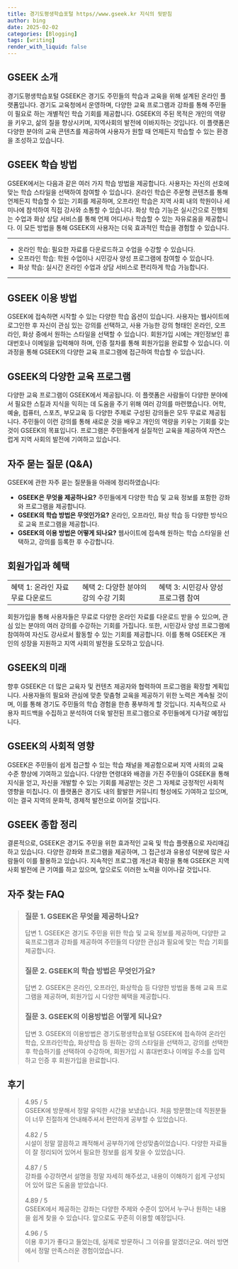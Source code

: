 ```yaml
---
title: 경기도평생학습포털 https//www.gseek.kr 지식의 뒷받침
author: bing
date: 2025-02-02
categories: [Blogging]
tags: [writing]
render_with_liquid: false
---
```



<h2 id='GSEEK_소개'>GSEEK 소개</h2>

<p>경기도평생학습포털 GSEEK은 경기도 주민들의 학습과 교육을 위해 설계된 온라인 플랫폼입니다. 경기도 교육청에서 운영하며, 다양한 교육 프로그램과 강좌를 통해 주민들이 필요로 하는 개별적인 학습 기회를 제공합니다. GSEEK의 주된 목적은 개인의 역량을 키우고, 삶의 질을 향상시키며, 지역사회의 발전에 이바지하는 것입니다. 이 플랫폼은 다양한 분야의 교육 콘텐츠를 제공하여 사용자가 원할 때 언제든지 학습할 수 있는 환경을 조성하고 있습니다. </p>

<h2 id='GSEEK_학습_방법'>GSEEK 학습 방법</h2>

<p>GSEEK에서는 다음과 같은 여러 가지 학습 방법을 제공합니다. 사용자는 자신의 선호에 맞는 학습 스타일을 선택하여 참여할 수 있습니다. 온라인 학습은 주문형 콘텐츠를 통해 언제든지 학습할 수 있는 기회를 제공하며, 오프라인 학습은 지역 사회 내의 학원이나 세미나에 참석하여 직접 강사와 소통할 수 있습니다. 화상 학습 기능은 실시간으로 진행되는 수업과 화상 상담 서비스를 통해 언제 어디서나 학습할 수 있는 자유로움을 제공합니다. 이 모든 방법을 통해 GSEEK의 사용자는 더욱 효과적인 학습을 경험할 수 있습니다.</p>

<hr />

<ul>
    <li>온라인 학습: 필요한 자료를 다운로드하고 수업을 수강할 수 있습니다.</li>
    <li>오프라인 학습: 학원 수업이나 시민강사 양성 프로그램에 참여할 수 있습니다.</li>
    <li>화상 학습: 실시간 온라인 수업과 상담 서비스로 편리하게 학습 가능합니다.</li>
</ul>

<hr />

<h2 id='GSEEK_이용방법'>GSEEK 이용 방법</h2>

<p>GSEEK에 접속하면 시작할 수 있는 다양한 학습 옵션이 있습니다. 사용자는 웹사이트에 로그인한 후 자신이 관심 있는 강의를 선택하고, 사용 가능한 강의 형태인 온라인, 오프라인, 화상 중에서 원하는 스타일을 선택할 수 있습니다. 회원가입 시에는 개인정보인 휴대번호나 이메일을 입력해야 하며, 인증 절차를 통해 회원가입을 완료할 수 있습니다. 이 과정을 통해 GSEEK의 다양한 교육 프로그램에 접근하여 학습할 수 있습니다. </p>

<h2 id='GSEEK_프로그램'>GSEEK의 다양한 교육 프로그램</h2>

<p>다양한 교육 프로그램이 GSEEK에서 제공됩니다. 이 플랫폼은 사람들이 다양한 분야에서 필요한 스킬과 지식을 익히는 데 도움을 주기 위해 여러 강의를 마련했습니다. 어학, 예술, 컴퓨터, 스포츠, 부모교육 등 다양한 주제로 구성된 강의들은 모두 무료로 제공됩니다. 주민들이 이런 강의를 통해 새로운 것을 배우고 개인의 역량을 키우는 기회를 갖는 것이 GSEEK의 목표입니다. 프로그램은 주민들에게 실질적인 교육을 제공하여 자연스럽게 지역 사회의 발전에 기여하고 있습니다.</p>

<h2 id='자주_묻는_질문'>자주 묻는 질문 (Q&A)</h2>

<p>GSEEK에 관한 자주 묻는 질문들을 아래에 정리하였습니다:</p>

<ul>
    <li><b>GSEEK은 무엇을 제공하나요?</b> 주민들에게 다양한 학습 및 교육 정보를 포함한 강좌와 프로그램을 제공합니다.</li>
    <li><b>GSEEK의 학습 방법은 무엇인가요?</b> 온라인, 오프라인, 화상 학습 등 다양한 방식으로 교육 프로그램을 제공합니다.</li>
    <li><b>GSEEK의 이용 방법은 어떻게 되나요?</b> 웹사이트에 접속해 원하는 학습 스타일을 선택하고, 강의를 등록한 후 수강합니다.</li>
</ul>

<h2 id='GSEEK_회원가입 및 혜택'>회원가입과 혜택</h2>

<table>
    <tr>
        <td>혜택 1: 온라인 자료 무료 다운로드</td>
        <td>혜택 2: 다양한 분야의 강의 수강 기회</td>
        <td>혜택 3: 시민강사 양성 프로그램 참여</td>
    </tr>
</table>

<p>회원가입을 통해 사용자들은 무료로 다양한 온라인 자료를 다운로드 받을 수 있으며, 관심 있는 분야의 여러 강의를 수강하는 기회를 가집니다. 또한, 시민강사 양성 프로그램에 참여하여 자신도 강사로서 활동할 수 있는 기회를 제공합니다. 이를 통해 GSEEK은 개인의 성장을 지원하고 지역 사회의 발전을 도모하고 있습니다.</p>

<h2 id='GSEEK의_미래'>GSEEK의 미래</h2>

<p>향후 GSEEK은 더 많은 교육자 및 컨텐츠 제공자와 협력하여 프로그램을 확장할 계획입니다. 사용자들의 필요와 관심에 맞춘 맞춤형 교육을 제공하기 위한 노력은 계속될 것이며, 이를 통해 경기도 주민들의 학습 경험을 한층 풍부하게 할 것입니다. 지속적으로 사용자 피드백을 수집하고 분석하여 더욱 발전된 프로그램으로 주민들에게 다가갈 예정입니다.</p>

<h2 id='GSEEK의_사회적_영향'>GSEEK의 사회적 영향</h2>

<p>GSEEK은 주민들이 쉽게 접근할 수 있는 학습 채널을 제공함으로써 지역 사회의 교육 수준 향상에 기여하고 있습니다. 다양한 연령대와 배경을 가진 주민들이 GSEEK을 통해 지식을 얻고, 자신을 개발할 수 있는 기회를 제공받는 것은 그 자체로 긍정적인 사회적 영향을 미칩니다. 이 플랫폼은 경기도 내의 활발한 커뮤니티 형성에도 기여하고 있으며, 이는 결국 지역의 문화적, 경제적 발전으로 이어질 것입니다.</p>

<h2 id='GSEEK_종합_정리'>GSEEK 종합 정리</h2>

<p>결론적으로, GSEEK은 경기도 주민을 위한 효과적인 교육 및 학습 플랫폼으로 자리매김하고 있습니다. 다양한 강좌와 프로그램을 제공하며, 그 접근성과 유용성 덕분에 많은 사람들이 이를 활용하고 있습니다. 지속적인 프로그램 개선과 확장을 통해 GSEEK은 지역 사회 발전에 큰 기여를 하고 있으며, 앞으로도 이러한 노력을 이어나갈 것입니다.</p>


<h2 id='자주_찾는_FAQ'>자주 찾는 FAQ</h2>
<div itemscope="" itemtype="https://schema.org/FAQPage"> 
<blockquote> 
<div itemscope="" itemprop="mainEntity" itemtype="https://schema.org/Question"> 
<h3 itemprop="name">질문 1. GSEEK은 무엇을 제공하나요?</h3> 
<div itemscope="" itemprop="acceptedAnswer" itemtype="https://schema.org/Answer"> 
<span itemprop="text"> 
<p>답변 1. GSEEK은 경기도 주민을 위한 학습 및 교육 정보를 제공하며, 다양한 교육프로그램과 강좌를 제공하여 주민들의 다양한 관심과 필요에 맞는 학습 기회를 제공합니다.</p> 
</span> 
</div> 
</div> 

<div itemscope="" itemprop="mainEntity" itemtype="https://schema.org/Question"> 
<h3 itemprop="name">질문 2. GSEEK의 학습 방법은 무엇인가요?</h3> 
<div itemscope="" itemprop="acceptedAnswer" itemtype="https://schema.org/Answer"> 
<span itemprop="text"> 
<p>답변 2. GSEEK은 온라인, 오프라인, 화상학습 등 다양한 방법을 통해 교육 프로그램을 제공하며, 회원가입 시 다양한 혜택을 제공합니다.</p> 
</span> 
</div> 
</div> 

<div itemscope="" itemprop="mainEntity" itemtype="https://schema.org/Question"> 
<h3 itemprop="name">질문 3. GSEEK의 이용방법은 어떻게 되나요?</h3> 
<div itemscope="" itemprop="acceptedAnswer" itemtype="https://schema.org/Answer"> 
<span itemprop="text"> 
<p>답변 3. GSEEK의 이용방법은 경기도평생학습포털 GSEEK에 접속하여 온라인학습, 오프라인학습, 화상학습 등 원하는 강의 스타일을 선택하고, 강의를 선택한 후 학습하기를 선택하여 수강하며, 회원가입 시 휴대번호나 이메일 주소를 입력하고 인증 후 회원가입을 완료합니다.</p> 
</span> 
</div> 
</div> 

</blockquote> 
</div>
<h2 id='후기'>후기</h2>
<div itemscope itemtype="https://schema.org/Product">
  <blockquote>
  <div itemprop="review" itemscope itemtype="https://schema.org/Review">
      <div itemprop="reviewRating" itemscope itemtype="https://schema.org/Rating"> <span itemprop="ratingValue">4.95</span> / <span itemprop="bestRating">5</span> </div>
      <span itemprop="reviewBody">GSEEK에 방문해서 정말 유익한 시간을 보냈습니다. 처음 방문했는데 직원분들이 너무 친절하게 안내해주셔서 편안하게 공부할 수 있었습니다.</span>
  </div>
  <br>
  <div itemprop="review" itemscope itemtype="https://schema.org/Review">
      <div itemprop="reviewRating" itemscope itemtype="https://schema.org/Rating"> <span itemprop="ratingValue">4.82</span> / <span itemprop="bestRating">5</span> </div>
      <span itemprop="reviewBody">시설이 정말 깔끔하고 쾌적해서 공부하기에 안성맞춤이었습니다. 다양한 자료들이 잘 정리되어 있어서 필요한 정보를 쉽게 찾을 수 있었습니다.</span>
  </div>
  <br>
  <div itemprop="review" itemscope itemtype="https://schema.org/Review">
      <div itemprop="reviewRating" itemscope itemtype="https://schema.org/Rating"> <span itemprop="ratingValue">4.87</span> / <span itemprop="bestRating">5</span> </div>
      <span itemprop="reviewBody">강좌를 수강하면서 설명을 정말 자세히 해주셨고, 내용이 이해하기 쉽게 구성되어 있어 많은 도움을 받았습니다.</span>
  </div>
  <br>
  <div itemprop="review" itemscope itemtype="https://schema.org/Review">
      <div itemprop="reviewRating" itemscope itemtype="https://schema.org/Rating"> <span itemprop="ratingValue">4.89</span> / <span itemprop="bestRating">5</span> </div>
      <span itemprop="reviewBody">GSEEK에서 제공하는 강좌는 다양한 주제와 수준이 있어서 누구나 원하는 내용을 쉽게 찾을 수 있습니다. 앞으로도 꾸준히 이용할 예정입니다.</span>
  </div>
  <br>
  <div itemprop="review" itemscope itemtype="https://schema.org/Review">
      <div itemprop="reviewRating" itemscope itemtype="https://schema.org/Rating"> <span itemprop="ratingValue">4.96</span> / <span itemprop="bestRating">5</span> </div>
      <span itemprop="reviewBody">이용 후기가 좋다고 들었는데, 실제로 방문하니 그 이유를 알겠더군요. 여러 방면에서 정말 만족스러운 경험이었습니다.</span>
  </div>
  <br>
  </blockquote>
</div>
